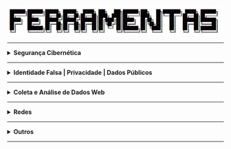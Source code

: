 <div align="Center"> 
<a 
  href="https://github.com/n3ur0cr45h/Ferramentas/blob/main/Ferramentas.jpg"> <img src="https://raw.githubusercontent.com/n3ur0cr45h/Ferramentas/main/Ferramentas.jpg" alt="Puppet Image">
</a>
</div>

----

<details>
  <summary><b> Segurança Cibernética </b></summary>
<div align="Center"> 

<br>

| Título                  | Descrição                                                                                  |
| ------------------------| -------------------------------------------------------------------------------------------|
| AbuseIPDB               | Banco de dados de IPs maliciosos.                                                          |
| Talos Intelligence      | Inteligência sobre ameaças cibernéticas.                                                   |                                                           
| Have I Been Pwned?      | Verifica se seu e-mail foi exposto em vazamentos de dados.                                 |                                                               
| SpyCloud                | Plataforma que detecta credenciais vazadas.                                                |        
| WhosisXML API           | API para obter informações sobre IPs e domínios.                                           |
| PSBDMP                  | Verificação de bases de dados de vazamento de credenciais.                                 |
| X1 Social Discovery     | Ferramenta de investigação para mídia social e dados online.                               |
| CVE.org                 | Banco de dados de vulnerabilidades de segurança.                                           | 
| CVEDetails.com          | Informações sobre vulnerabilidades e exposições comuns.                                    |
| UltimateWindowsSecurity | Recursos sobre segurança do Windows                                                        |
| Cyberdom Blog           | Blog de segurança cibernética.                                                             | 
| LOLBA                   | Técnicas e ferramentas para explorar vulnerabilidades de sistemas Windows.                 |
| DMARCian                | Implementação de políticas DMARC para e-mails.                                             |

</div> 
</details>

----

<details>
  <summary><b> Identidade Falsa | Privacidade | Dados Públicos </b></summary>
<div align="Center"> 

<br>

| Título                 | Descrição                                                                           |
| -----------------------| ------------------------------------------------------------------------------------|
| FakeNameGenerator      | Geração de identidades falsas.                                                      |
| ThisPersonDoesNotExist | Serviço de e-mail temporário.                                                       |                                                           
| FakeCallerID           | Geração de números de telefone falsos.                                              |  
| TruePeopleSearch       | Pesquisa de informações sobre pessoas nos EUA.                                      |
| Whitepages             | Diretório de informações públicas de pessoas.                                       |                                                           
| Zabasearch             | Pesquisa de informações públicas de pessoas.                                        |    
| People Search Now      | Pesquisa de pessoas.                                                                |
| Spokeo                 | Busca de informações públicas sobre pessoas.                                        |
| Temp Mail              | E-mail temporário.                                                                  |
| Guerrilla Mail         | Serviço de e-mail temporário.                                                       |                                                           
| Tutanota               | E-mail seguro e criptografado.                                                      |                                                               
| Proton Mail            | E-mail seguro e criptografado.                                                      |         
| Hunter                 | Busca e validação de e-mails corporativos.                                          |
| Verify Email           | Validação de endereços de e-mail.                                                   |
| DeBounce               | Validação de e-mails.                                                               |
| Emailable              | Ferramenta de verificação de e-mails.                                               |
| Email Hippo            | Validação de e-mails.                                                               |
| Knowem                 | Verifica a disponibilidade de nomes de usuário.                                     |

</div> 
</details>

----

<details>
  <summary><b> Coleta e Análise de Dados Web </b></summary>
<div align="Center"> 

<br>

| Título                 | Descrição                                                                           |
| -----------------------| ------------------------------------------------------------------------------------|
| Hunchly                | Ferramenta de coleta de dados online.                                               |
| FireShot               | Captura de telas de sites.                                                          |   
| HTTrack                | Download e espelhamento de sites.                                                   |    
| Web2Disk               | Download de Sites Localmente                                                        |
| SiteSucker             | Ferramenta de download de websites.                                                 |
| EyeWitness             | Coleta e análise de capturas de tela de sites.                                      |

</div> 
</details>

----

<details>
  <summary><b> Redes </b></summary>
<div align="Center"> 

<br>

| Título                 | Descrição                                                                           |
| -----------------------| ------------------------------------------------------------------------------------|
| Open vSwitch           | Software de switch virtual para nuvem.                                              |
| IPInfo.io              | Informações sobre IPs.                                                              |
| URLScan.io             | Análise de URLs para detectar atividades maliciosas.                                |   
| URL2PNG                | Geração de imagens de visualização de sites a partir de URLs.                       |    
| Wannabrowser           | Emulador de navegador para análise de sites.                                        |

</div> 
</details>

----

<details>
  <summary><b> Outros </b></summary>
<div align="Center"> 

<br>

| Título                 | Descrição                                                                           |
| -----------------------| ------------------------------------------------------------------------------------|
| Pastebin               | Armazenamento e compartilhamento de código e texto.                                 |
| Dontpad                | Compartilhamento de texto online                                                    |
 
</div> 
</details>

----
